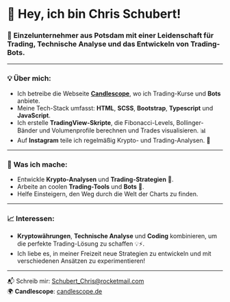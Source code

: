 # 👋 Hey, ich bin Chris Schubert! 

### 🚀 **Einzelunternehmer** aus Potsdam mit einer Leidenschaft für **Trading**, **Technische Analyse** und das Entwickeln von **Trading-Bots**.

---

### 💡 Über mich:
- Ich betreibe die Webseite **[Candlescope](https://candlescope.de)**, wo ich Trading-Kurse und **Bots** anbiete.
- Meine Tech-Stack umfasst: **HTML**, **SCSS**, **Bootstrap**, **Typescript** und **JavaScript**.
- Ich erstelle **TradingView-Skripte**, die Fibonacci-Levels, Bollinger-Bänder und Volumenprofile berechnen und Trades visualisieren. 📊
- Auf **Instagram** teile ich regelmäßig Krypto- und Trading-Analysen. 📱

---

### 🎯 **Was ich mache:**
- Entwickle **Krypto-Analysen** und **Trading-Strategien** 🧠.
- Arbeite an coolen **Trading-Tools** und **Bots** 🤖.
- Helfe Einsteigern, den Weg durch die Welt der Charts zu finden.

---

### 📈 **Interessen:**
- **Kryptowährungen**, **Technische Analyse** und **Coding** kombinieren, um die perfekte Trading-Lösung zu schaffen 💡⚡.
- Ich liebe es, in meiner Freizeit neue Strategien zu entwickeln und mit verschiedenen Ansätzen zu experimentieren!

---

📬 Schreib mir: [Schubert_Chris@rocketmail.com](mailto:Schubert_Chris@rocketmail.com)  
🌍 **Candlescope**: [candlescope.de](https://candlescope.de)

